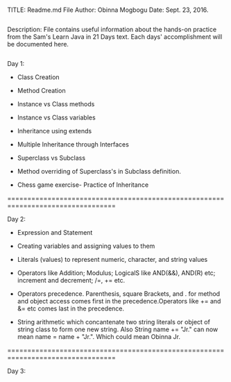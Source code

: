 ```{r Introduction}

```
TITLE: Readme.md File
Author: Obinna Mogbogu
Date: Sept. 23, 2016.

```{r Purpose}

```
Description: File contains useful information about the hands-on practice from the Sam's Learn Java in 21 Days text. Each days' accomplishment will be documented here.

```{r Period}

```
Day 1:

* Class Creation

* Method Creation

* Instance vs Class methods

* Instance vs Class variables

* Inheritance using extends

* Multiple Inheritance through Interfaces

* Superclass vs Subclass

* Method overriding of Superclass's in Subclass definition.

* Chess game exercise- Practice of Inheritance

=================================================================================

Day 2:

* Expression and Statement

* Creating variables and assigning values to them

* Literals (values) to represent numeric, character, and string values

* Operators like Addition; Modulus; LogicalS like AND(&&), AND(R) etc; increment and decrement; /=, += etc.

* Operators precedence. Parenthesis, square Brackets, and . for method and object access comes first in the precedence.Operators like += and &= etc comes last in the precedence.

* String arithmetic which concantenate two string literals or object of string class to form one new string. Also String name += "Jr." can now mean name = name + "Jr.". Which could mean Obinna Jr.

=================================================================================

Day 3:



